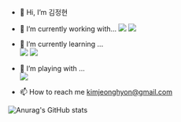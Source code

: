 - 👋 Hi, I’m 김정현
- 🌱 I’m currently working with...
<a href="https://www.langchain.com/" target="_blank"><img src="https://img.shields.io/badge/LangChain-1C3C3C?style=flat-square&logo=langchain&logoColor=white"/></a>
<a href="https://www.langchain.com/langgraph" target="_blank"><img src="https://img.shields.io/badge/LangGraph-1C3C3C?style=flat-square&logo=langgraph&logoColor=white"/></a>


- 👀 I’m currently learning ...   
<a href="https://aws.amazon.com/" target="_blank"><img src="https://img.shields.io/badge/Amazon AWS-232F3E?style=flat-square&logo=amazonaws&logoColor=white"/></a>
<a href="https://cloud.google.com/" target="_blank"><img src="https://img.shields.io/badge/Google Cloud-#4285F4?style=flat-square&logo=amazonaws&logoColor=white"/></a>

- 💞️ I’m playing with ...   
<a href="https://www.perplexity.ai/" target="_blank"><img src="https://img.shields.io/badge/Perplexity-1FB8CD?style=flat-square&logo=Kaggle&logoColor=white"/></a>
 
- 📫 How to reach me kimjeonghyon@gmail.com   


<!---
kimjeonghyon/kimjeonghyon is a ✨ special ✨ repository because its `README.md` (this file) appears on your GitHub profile.
You can click the Preview link to take a look at your changes.
--->


![Anurag's GitHub stats](https://github-readme-stats.vercel.app/api?username=kimjeonghyon&theme=default&show_icons=true)
